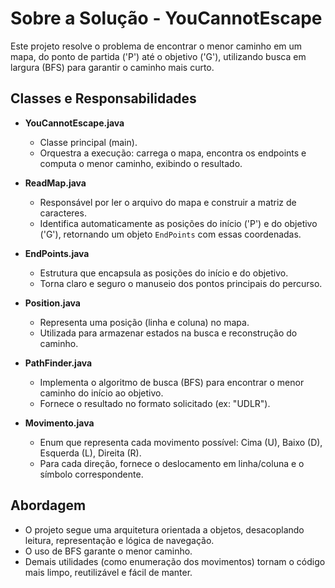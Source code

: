 # Sobre a Solução - YouCannotEscape

Este projeto resolve o problema de encontrar o menor caminho em um mapa, do ponto de partida ('P') até o objetivo ('G'), utilizando busca em largura (BFS) para garantir o caminho mais curto.

## Classes e Responsabilidades

- **YouCannotEscape.java**
  - Classe principal (main).
  - Orquestra a execução: carrega o mapa, encontra os endpoints e computa o menor caminho, exibindo o resultado.

- **ReadMap.java**
  - Responsável por ler o arquivo do mapa e construir a matriz de caracteres.
  - Identifica automaticamente as posições do início ('P') e do objetivo ('G'), retornando um objeto `EndPoints` com essas coordenadas.

- **EndPoints.java**
  - Estrutura que encapsula as posições do início e do objetivo.
  - Torna claro e seguro o manuseio dos pontos principais do percurso.

- **Position.java**
  - Representa uma posição (linha e coluna) no mapa.
  - Utilizada para armazenar estados na busca e reconstrução do caminho.

- **PathFinder.java**
  - Implementa o algoritmo de busca (BFS) para encontrar o menor caminho do início ao objetivo.
  - Fornece o resultado no formato solicitado (ex: "UDLR").

- **Movimento.java**
  - Enum que representa cada movimento possível: Cima (U), Baixo (D), Esquerda (L), Direita (R).
  - Para cada direção, fornece o deslocamento em linha/coluna e o símbolo correspondente.

## Abordagem
- O projeto segue uma arquitetura orientada a objetos, desacoplando leitura, representação e lógica de navegação.
- O uso de BFS garante o menor caminho.
- Demais utilidades (como enumeração dos movimentos) tornam o código mais limpo, reutilizável e fácil de manter.
